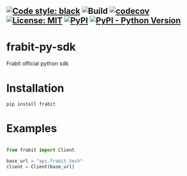 [![Code style: black](https://img.shields.io/badge/code%20style-black-000000.svg)](https://github.com/psf/black)
![Build](https://github.com/frabits/frabit-py-sdk/actions/workflows/main.yml/badge.svg)
[![codecov](https://codecov.io/gh/drish/resend-py/branch/main/graph/badge.svg?token=GGD39PPFM0)](https://codecov.io/gh/drish/resend-py)
[![License: MIT](https://img.shields.io/badge/License-MIT-blue.svg)](https://opensource.org/licenses/MIT)
[![PyPI](https://img.shields.io/pypi/v/resend)](https://pypi.org/project/frabit/)
[![PyPI - Python Version](https://img.shields.io/pypi/pyversions/frabit)](https://pypi.org/project/frabit)
---

# frabit-py-sdk
Frabit official python sdk


# Installation
```bash
pip install frabit
```

# Examples

```python

from frabit import Client

base_url = "api.frabit.tech"
client = Client(base_url)
```